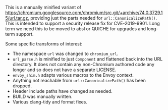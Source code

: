 This is a manually minified variant of
https://chromium.googlesource.com/chromium/src.git/+archive/74.0.3729.15/url.tar.gz,
providing just the parts needed for `url::CanonicalizePath()`. This is intended
to support a security release fix for CVE-2019-9901. Long term we need this to
be moved to absl or QUICHE for upgrades and long-term support.

Some specific transforms of interest:
* The namespace `url` was changed to `chromium_url`.
* `url_parse.h` is minified to just `Component` and flattened back into the URL
  directory. It does not contain any non-Chromium authored code any longer and
  so does not have a separate LICENSE.
* `envoy_shim.h` adapts various macros to the Envoy context.
* Anything not reachable from `url::CanonicalizePath()` has been dropped.
* Header include paths have changed as needed.
* BUILD was manually written.
* Various clang-tidy and format fixes.

